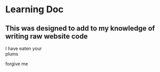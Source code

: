 


<!DOCTYPE html>
<html>

  <head>
    <link rel="stylesheet" type="text/css" href="website-test1/css">
  </head>
  <body>
  <h1 class= "title"> Learning Doc</h2> 
  <h2 class= "title">This was designed to add to my knowledge of writing raw website code</h2>
  </body>
  
<p>I have eaten your <br>plums</p>
<p>forgive me</p>
  
</html>
